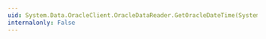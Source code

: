 ```yaml
---
uid: System.Data.OracleClient.OracleDataReader.GetOracleDateTime(System.Int32)
internalonly: False
---
```

